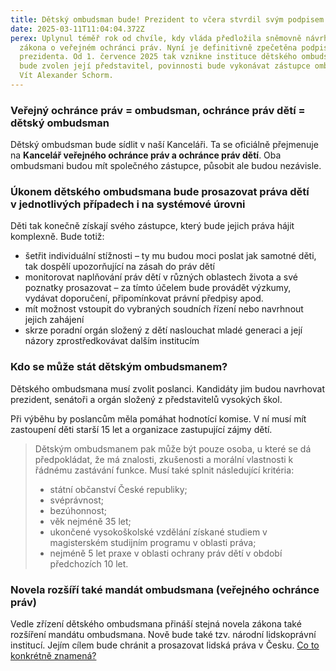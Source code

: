 ```yaml
---
title: Dětský ombudsman bude! Prezident to včera stvrdil svým podpisem
date: 2025-03-11T11:04:04.372Z
perex: Uplynul téměř rok od chvíle, kdy vláda předložila sněmovně návrh novely
  zákona o veřejném ochránci práv. Nyní je definitivně zpečetěna podpisem
  prezidenta. Od 1. července 2025 tak vznikne instituce dětského ombudsmana. Než
  bude zvolen její představitel, povinnosti bude vykonávat zástupce ombudsmana
  Vít Alexander Schorm.
---
```

### Veřejný ochránce práv = ombudsman, ochránce práv dětí = dětský ombudsman

Dětský ombudsman bude sídlit v naší Kanceláři. Ta se oficiálně přejmenuje na **Kancelář veřejného ochránce práv a ochránce práv dětí**. Oba ombudsmani budou mít společného zástupce, působit ale budou nezávisle. 

### Úkonem dětského ombudsmana bude prosazovat práva dětí v jednotlivých případech i na systémové úrovni

Děti tak konečně získají svého zástupce, který bude jejich práva hájit komplexně. Bude totiž:

* šetřit individuální stížnosti – ty mu budou moci poslat jak samotné děti, tak dospělí upozorňující na zásah do práv dětí
* monitorovat naplňování práv dětí v různých oblastech života a své poznatky prosazovat – za tímto účelem bude provádět výzkumy, vydávat doporučení, připomínkovat právní předpisy apod. 
* mít možnost vstoupit do vybraných soudních řízení nebo navrhnout jejich zahájení
* skrze poradní orgán složený z dětí naslouchat mladé generaci a její názory zprostředkovávat dalším institucím

### **Kdo se může stát dětským ombudsmanem?**

Dětského ombudsmana musí zvolit poslanci. Kandidáty jim budou navrhovat prezident, senátoři a orgán složený z představitelů vysokých škol. 

Při výběhu by poslancům měla pomáhat hodnotící komise. V ní musí mít zastoupení děti starší 15 let a organizace zastupující zájmy dětí. 

> Dětským ombudsmanem pak může být pouze osoba, u které se dá předpokládat, že má znalosti, zkušenosti a morální vlastnosti k řádnému zastávání funkce. Musí také splnit následující kritéria:
>
> * státní občanství České republiky;
> * svéprávnost;
> * bezúhonnost;
> * věk nejméně 35 let;
> * ukončené vysokoškolské vzdělání získané studiem v magisterském studijním programu v oblasti práva;
> * nejméně 5 let praxe v oblasti ochrany práv dětí v období předchozích 10 let.

### Novela rozšíří také mandát ombudsmana (veřejného ochránce práv)

Vedle zřízení dětského ombudsmana přináší stejná novela zákona také rozšíření mandátu ombudsmana. Nově bude také tzv. národní lidskoprávní institucí. Jejím cílem bude chránit a prosazovat lidská práva v Česku. [Co to konkrétně znamená? ](https://www.ochrance.cz/dokument/co_je_to_narodni_lidskopravni_instituce_a_proc_ji_v_cesku_potrebujeme/)